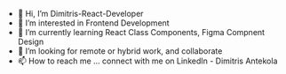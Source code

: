 - 👋 Hi, I’m Dimitris-React-Developer
- 👀 I’m interested in Frontend Development
- 🌱 I’m currently learning React Class Components, Figma Compnent Design
- 💼 I’m looking for remote or hybrid work, and collaborate
- 📫 How to reach me ... connect with me on LinkedIn - Dimitris Antekola

<!---
Dimitris-React-Developer/Dimitris-React-Developer is a ✨ special ✨ repository because its `README.md` (this file) appears on your GitHub profile.
You can click the Preview link to take a look at your changes.
--->
